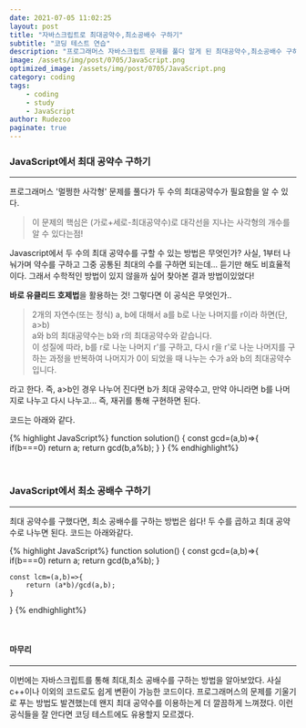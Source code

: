 ```yaml
---
date: 2021-07-05 11:02:25
layout: post
title: "자바스크립트로 최대공약수,최소공배수 구하기"
subtitle: "코딩 테스트 연습"
description: "프로그래머스 자바스크립트 문제를 풀다 알게 된 최대공약수,최소공배수 구하기!"
image: /assets/img/post/0705/JavaScript.png
optimized_image: /assets/img/post/0705/JavaScript.png
category: coding
tags:
    - coding
    - study
    - JavaScript
author: Rudezoo
paginate: true
---
```


### JavaScript에서 최대 공약수 구하기
---
프로그래머스 '멀쩡한 사각형' 문제를 풀다가 두 수의 최대공약수가 필요함을 알 수 있다.
> 이 문제의 핵심은 (가로+세로-최대공약수)로 대각선을 지나는 사각형의 개수를 알 수 있다는점!

Javascript에서 두 수의 최대 공약수를 구할 수 있는 방법은 무엇인가? 사실, 1부터 나눠가며 약수를 구하고 그중 공통된 최대의 수를 구하면 되는데... 듣기만 해도 비효율적이다. 그래서 수학적인 방법이 있지 않을까 싶어 찾아본 결과 방법이있었다!

**바로 유클리드 호제법**을 활용하는 것! 그렇다면 이 공식은 무엇인가..  


>2개의 자연수(또는 정식) a, b에 대해서 a를 b로 나눈 나머지를 r이라 하면(단, a>b)  
>a와 b의 최대공약수는 b와 r의 최대공약수와 같습니다.  
>이 성질에 따라, b를 r로 나눈 나머지 r'를 구하고,
다시 r을 r'로 나눈 나머지를 구하는 과정을 반복하여
>나머지가 0이 되었을 때 나누는 수가 a와 b의 최대공약수입니다.

라고 한다. 즉, a>b인 경우 나누어 진다면 b가 최대 공약수고, 만약 아니라면 b를 나머지로 나누고 다시 나누고... 즉, 재귀를 통해 구현하면 된다.

코드는 아래와 같다.

{% highlight JavaScript%}
function solution() {
    const gcd=(a,b)=>{
        if(b===0) return a;
        return gcd(b,a%b);
    }
}
{% endhighlight%}

<br/>

### JavaScript에서 최소 공배수 구하기
---
최대 공약수를 구했다면, 최소 공배수를 구하는 방법은 쉽다! 두 수를 곱하고 최대 공약수로 나누면 된다. 코드는 아래와같다.

{% highlight JavaScript%}
function solution() {
    const gcd=(a,b)=>{
        if(b===0) return a;
        return gcd(b,a%b);
    }

    const lcm=(a,b)=>{
        return (a*b)/gcd(a,b);
    }
}
{% endhighlight%}

<br/>


#### 마무리
---
이번에는 자바스크립트를 통해 최대,최소 공배수를 구하는 방법을 알아보았다. 사실 c++이나 이외의 코드로도 쉽게 변환이 가능한 코드이다. 프로그래머스의 문제를 기울기로 푸는 방법도 발견했는데 왠지 최대 공약수를 이용하는게 더 깔끔하게 느껴졌다. 이런 공식들을 잘 안다면 코딩 테스트에도 유용할지 모르겠다.